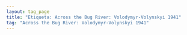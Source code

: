 ```yaml
---
layout: tag_page
title: "Etiqueta: Across the Bug River: Volodymyr-Volynskyi 1941"
tag: "Across the Bug River: Volodymyr-Volynskyi 1941"
---
```


